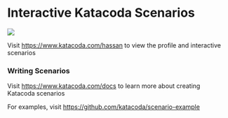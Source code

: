 # Interactive Katacoda Scenarios

[![](http://shields.katacoda.com/katacoda/hassan/count.svg)](https://www.katacoda.com/hassan "Get your profile on Katacoda.com")

Visit https://www.katacoda.com/hassan to view the profile and interactive scenarios

### Writing Scenarios
Visit https://www.katacoda.com/docs to learn more about creating Katacoda scenarios

For examples, visit https://github.com/katacoda/scenario-example
